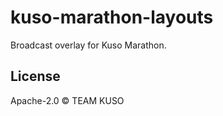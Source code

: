 # kuso-marathon-layouts

Broadcast overlay for Kuso Marathon.

## License

Apache-2.0 &copy; TEAM KUSO
